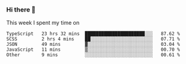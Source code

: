 ### Hi there 👋

<!--
**qiruohan/qiruohan** is a ✨ _special_ ✨ repository because its `README.md` (this file) appears on your GitHub profile.

Here are some ideas to get you started:

- 🔭 I’m currently working on ...
- 🌱 I’m currently learning ...
- 👯 I’m looking to collaborate on ...
- 🤔 I’m looking for help with ...
- 💬 Ask me about ...
- 📫 How to reach me: ...
- 😄 Pronouns: ...
- ⚡ Fun fact: ...
-->

This week I spent my time on 
<!--START_SECTION:waka-->
```text
TypeScript   23 hrs 32 mins  ██████████████████████░░░   87.62 % 
SCSS         2 hrs 4 mins    ██░░░░░░░░░░░░░░░░░░░░░░░   07.71 % 
JSON         49 mins         ▓░░░░░░░░░░░░░░░░░░░░░░░░   03.04 % 
JavaScript   11 mins         ▒░░░░░░░░░░░░░░░░░░░░░░░░   00.70 % 
Other        9 mins          ░░░░░░░░░░░░░░░░░░░░░░░░░   00.61 % 
```
<!--END_SECTION:waka-->

